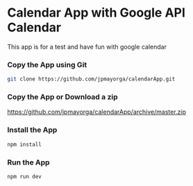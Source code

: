 # Calendar App with Google API Calendar
This app is for a test and have fun with google calendar

### Copy the App using Git
```sh
git clone https://github.com/jpmayorga/calendarApp.git
```

### Copy the App or Download a zip
https://github.com/jpmayorga/calendarApp/archive/master.zip

### Install the App
```sh
npm install
```

### Run the App
```sh
npm run dev
```